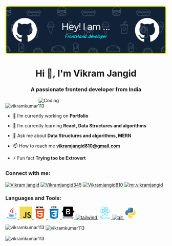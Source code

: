 <p align="center">
  <img src="https://github.com/Vikramkumar113/Vikramkumar113/raw/main/github-header-image.png" alt="MasterHead">
</p>


<h1 align="center">Hi 👋, I'm Vikram Jangid</h1>
<h3 align="center">A passionate frontend developer from India</h3>
<img align="right" alt="Coding" width="400" src="https://cdn.dribbble.com/users/1162077/screenshots/3848914/programmer.gif">

<p align="left"> <img src="https://komarev.com/ghpvc/?username=vikramkumar113&label=Profile%20views&color=0e75b6&style=flat" alt="vikramkumar113" /> </p>

- 🔭 I’m currently working on **Portfolio**

- 🌱 I’m currently learning **React, Data Structures and algorithms**

- 💬 Ask me about **Data Structures and algorithms, MERN**

- 📫 How to reach me **vikramjangid810@gmail.com**

- ⚡ Fun fact **Trying too be Extrovert**

<h3 align="left">Connect with me:</h3>
<p align="left">
<a href="https://www.linkedin.com/in/vikram-jangid-7012aa218/" target="blank"><img align="center" src="https://raw.githubusercontent.com/rahuldkjain/github-profile-readme-generator/master/src/images/icons/Social/linked-in-alt.svg" alt="Vikram jangid" height="30" width="40" /></a>
<a href="https://leetcode.com/Vikramjangid345/" target="blank"><img align="center" src="https://raw.githubusercontent.com/rahuldkjain/github-profile-readme-generator/master/src/images/icons/Social/leet-code.svg" alt="Vikramjangid345" height="30" width="40" /></a>
<a href="https://auth.geeksforgeeks.org/user/vikramjangid810" target="blank"><img align="center" src="https://raw.githubusercontent.com/rahuldkjain/github-profile-readme-generator/master/src/images/icons/Social/geeks-for-geeks.svg" alt="Vikramjangid810" height="30" width="40" /></a>
<a href="https://www.instagram.com/mr.vikramjangid/" target="blank"><img align="center" src="https://raw.githubusercontent.com/rahuldkjain/github-profile-readme-generator/master/src/images/icons/Social/instagram.svg" alt="mr.vikramjangid" height="30" width="40" /></a>
</p>

<h3 align="left">Languages and Tools:</h3>
<p align="left">
 <a href="https://www.java.com" target="_blank" rel="noreferrer"> 
  <img src="https://raw.githubusercontent.com/devicons/devicon/master/icons/java/java-original.svg" alt="java" width="40" height="40"/> </a> 
 <a href="https://developer.mozilla.org/en-US/docs/Web/JavaScript" target="_blank" rel="noreferrer">
  <img src="https://raw.githubusercontent.com/devicons/devicon/master/icons/javascript/javascript-original.svg" alt="javascript" width="40" height="40"/> 
  </a>
   <a href="https://www.w3.org/html/" target="_blank" rel="noreferrer">
  <img src="https://raw.githubusercontent.com/devicons/devicon/master/icons/html5/html5-original-wordmark.svg" alt="html5" width="40" height="40"/> </a> 
  <a href="https://www.w3schools.com/css/" target="_blank" rel="noreferrer"> 
<img src="https://raw.githubusercontent.com/devicons/devicon/master/icons/css3/css3-original-wordmark.svg" alt="css3" width="40" height="40"/> </a>
<a href="https://getbootstrap.com" target="_blank" rel="noreferrer">
<img src="https://raw.githubusercontent.com/devicons/devicon/master/icons/bootstrap/bootstrap-plain-wordmark.svg" alt="bootstrap" width="40" height="40"/> </a>
<a href="https://tailwindcss.com/" target="_blank" rel="noreferrer"> 
  <img src="https://www.vectorlogo.zone/logos/tailwindcss/tailwindcss-icon.svg" alt="tailwind" width="40" height="40"/> </a>
  <a href="https://reactjs.org/" target="_blank" rel="noreferrer">
  <img src="https://raw.githubusercontent.com/devicons/devicon/master/icons/react/react-original-wordmark.svg" alt="react" width="40" height="40"/> 
  </a> 
 <a href="https://git-scm.com/" target="_blank" rel="noreferrer"> 
<img src="https://www.vectorlogo.zone/logos/git-scm/git-scm-icon.svg" alt="git" width="40" height="40"/> </a>
 
  <a href="https://www.python.org" target="_blank" rel="noreferrer"> 
  <img src="https://raw.githubusercontent.com/devicons/devicon/master/icons/python/python-original.svg" alt="python" width="40" height="40"/> 
  </a>
   </p>

<p><img align="left" src="https://github-readme-stats.vercel.app/api/top-langs?username=vikramkumar113&show_icons=true&locale=en&layout=compact" alt="vikramkumar113" /></p>

<p>&nbsp;<img align="center" src="https://github-readme-stats.vercel.app/api?username=vikramkumar113&show_icons=true&locale=en" alt="vikramkumar113" /></p>

<p><img align="center" src="https://github-readme-streak-stats.herokuapp.com/?user=vikramkumar113&" alt="vikramkumar113" /></p>
